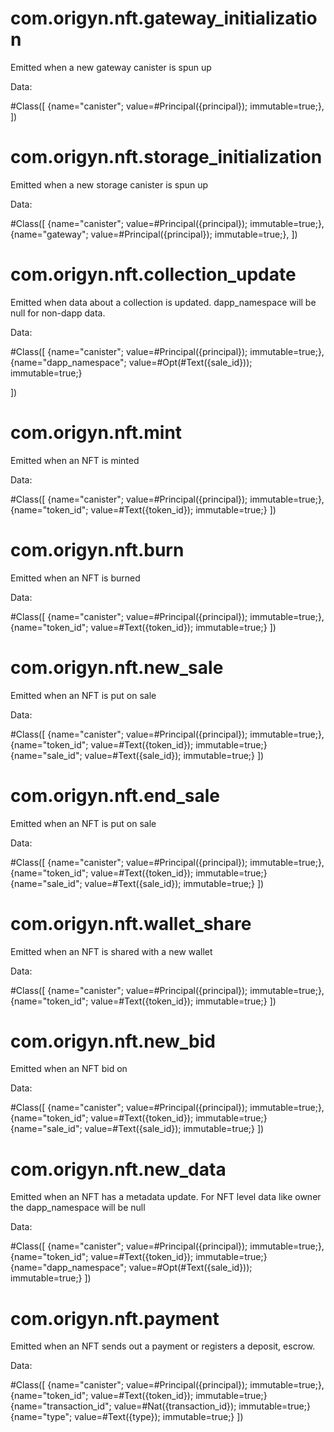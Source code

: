 # com.origyn.nft.gateway_initialization

Emitted when a new gateway canister is spun up

Data:

#Class([
  {name="canister"; value=#Principal({principal}); immutable=true;},
])

# com.origyn.nft.storage_initialization

Emitted when a new storage canister is spun up

Data:

#Class([
  {name="canister"; value=#Principal({principal}); immutable=true;},
  {name="gateway"; value=#Principal({principal}); immutable=true;},
])

# com.origyn.nft.collection_update

Emitted when data about a collection is updated.  dapp_namespace will be null for non-dapp data.

Data:

#Class([
  {name="canister"; value=#Principal({principal}); immutable=true;},
  {name="dapp_namespace"; value=#Opt(#Text({sale_id})); immutable=true;}
  
])

# com.origyn.nft.mint

Emitted when an NFT is minted

Data:

#Class([
  {name="canister"; value=#Principal({principal}); immutable=true;},
  {name="token_id"; value=#Text({token_id}); immutable=true;}
])

# com.origyn.nft.burn

Emitted when an NFT is burned

Data:

#Class([
  {name="canister"; value=#Principal({principal}); immutable=true;},
  {name="token_id"; value=#Text({token_id}); immutable=true;}
])

# com.origyn.nft.new_sale

Emitted when an NFT is put on sale

Data:

#Class([
  {name="canister"; value=#Principal({principal}); immutable=true;},
  {name="token_id"; value=#Text({token_id}); immutable=true;}
  {name="sale_id"; value=#Text({sale_id}); immutable=true;}
])

# com.origyn.nft.end_sale

Emitted when an NFT is put on sale

Data:

#Class([
  {name="canister"; value=#Principal({principal}); immutable=true;},
  {name="token_id"; value=#Text({token_id}); immutable=true;}
  {name="sale_id"; value=#Text({sale_id}); immutable=true;}
])

# com.origyn.nft.wallet_share

Emitted when an NFT is shared with a new wallet

Data:

#Class([
  {name="canister"; value=#Principal({principal}); immutable=true;},
  {name="token_id"; value=#Text({token_id}); immutable=true;}
])

# com.origyn.nft.new_bid

Emitted when an NFT bid on

Data:

#Class([
  {name="canister"; value=#Principal({principal}); immutable=true;},
  {name="token_id"; value=#Text({token_id}); immutable=true;}
  {name="sale_id"; value=#Text({sale_id}); immutable=true;}
])

# com.origyn.nft.new_data

Emitted when an NFT has a metadata update. For NFT level data like owner the dapp_namespace will be null

Data:

#Class([
  {name="canister"; value=#Principal({principal}); immutable=true;},
  {name="token_id"; value=#Text({token_id}); immutable=true;}
  {name="dapp_namespace"; value=#Opt(#Text({sale_id})); immutable=true;}
])

# com.origyn.nft.payment

Emitted when an NFT sends out a payment or registers a deposit, escrow.

Data:

#Class([
  {name="canister"; value=#Principal({principal}); immutable=true;},
  {name="token_id"; value=#Text({token_id}); immutable=true;}
  {name="transaction_id"; value=#Nat({transaction_id}); immutable=true;}
  {name="type"; value=#Text({type}); immutable=true;}
])